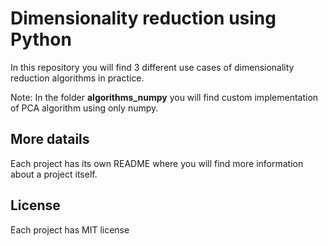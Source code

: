 # Dimensionality reduction using Python

In this repository you will find 3 different use cases of dimensionality reduction algorithms in practice.

Note: In the folder **algorithms_numpy** you will find custom implementation of PCA algorithm using only numpy.


## More datails

Each project has its own README where you will find more information about a project itself.


## License

Each project has MIT license

